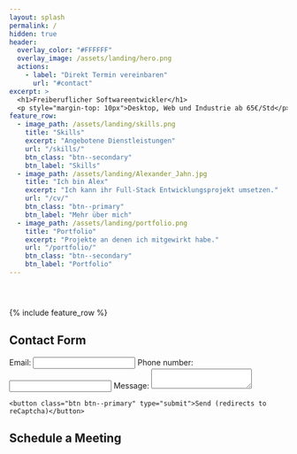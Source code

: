 ```yaml
---
layout: splash
permalink: /
hidden: true
header:
  overlay_color: "#FFFFFF"
  overlay_image: /assets/landing/hero.png
  actions:
    - label: "Direkt Termin vereinbaren"
      url: "#contact"
excerpt: >
  <h1>Freiberuflicher Softwareentwickler</h1>
  <p style="margin-top: 10px">Desktop, Web und Industrie ab 65€/Std</p>
feature_row:
  - image_path: /assets/landing/skills.png
    title: "Skills"
    excerpt: "Angebotene Dienstleistungen"
    url: "/skills/"
    btn_class: "btn--secondary"
    btn_label: "Skills"
  - image_path: /assets/landing/Alexander_Jahn.jpg
    title: "Ich bin Alex"
    excerpt: "Ich kann ihr Full-Stack Entwicklungsprojekt umsetzen."
    url: "/cv/"
    btn_class: "btn--primary"
    btn_label: "Mehr über mich"
  - image_path: /assets/landing/portfolio.png
    title: "Portfolio"
    excerpt: "Projekte an denen ich mitgewirkt habe."
    url: "/portfolio/"
    btn_class: "btn--secondary"
    btn_label: "Portfolio"
---
```


<header>
  <script defer data-domain="alxndrjhn.github.io" src="https://plausible.io/js/plausible.js"></script>
  <link rel="stylesheet" href="../assets/css/landing.css" />
  <link rel="stylesheet" href="../assets/css/navbar.css" />
  <script>
    window.addEventListener('load', (event) => {
      console.log('page is fully loaded');
      var element = document.querySelector('.site-logo');
      element.classList.add("darkreader");
      element = document.querySelector('.site-logo img');
      element.classList.add("darkreader");
    });
  </script>
</header>
{% include feature_row %}

<div class="container">
  <h2 id="contact">Contact Form</h2>
  <form action="https://formspree.io/f/xnqlggyl" method="POST">
    <label>
      Email:
      <input type="email" name="_replyto" />
    </label>
    <label>
      Phone number:
      <input type="text" name="telehone" />
    </label>
    <label>
      Message:
      <textarea name="message"></textarea>
    </label>

    <button class="btn btn--primary" type="submit">Send (redirects to reCaptcha)</button>

  </form>
</div>
<div class="container">
  <h2 id="contact">Schedule a Meeting</h2>
  <div class="calendly-inline-widget" data-url="https://calendly.com/jahn-alexander/15min" style="width:100%;height:700px;"></div>
  <script type="text/javascript" src="https://assets.calendly.com/assets/external/widget.js" async></script>
</div>
